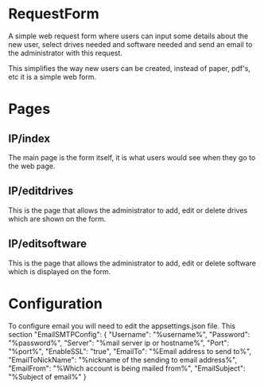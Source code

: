# RequestForm

A simple web request form where users can input some details about the new user, select drives needed and software needed and send an email to the administrator with this request. 

This simplifies the way new users can be created, instead of paper, pdf's, etc it is a simple web form. 


# Pages
## IP/index
The main page is the form itself, it is what users would see when they go to the web page. 

## IP/editdrives
This is the page that allows the administrator to add, edit or delete drives which are shown on the form. 

## IP/editsoftware
This is the page that allows the administrator to add, edit or delete software which is displayed on the form. 

# Configuration
To configure email you will need to edit the appsettings.json file. 
This section
  "EmailSMTPConfig": {
    "Username": "%username%",
    "Password": "%password%",
    "Server": "%mail server ip or hostname%",
    "Port": "%port%",
    "EnableSSL": "true",
    "EmailTo": "%Email address to send to%",
    "EmailToNickName": "%nickname of the sending to email address%",
    "EmailFrom": "%Which account is being mailed from%",
    "EmailSubject": "%Subject of email%"
  }